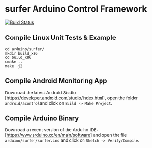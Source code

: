 surfer Arduino Control Framework
====

[![Build Status](https://travis-ci.org/ThomasHauth/surfer.svg?branch=master)](https://travis-ci.org/ThomasHauth/surfer)


Compile Linux Unit Tests & Example
----

````
cd arduino/surfer/
mkdir build_x86
cd build_x86
cmake ..
make -j2
````

Compile Android Monitoring App
----
Download the latest Android Studio [https://developer.android.com/studio/index.html], open the folder `android/acontrol`and click on `Build -> Make Project`.

Compile Arduino Binary
----
Download a recent version of the Arduino IDE:
[https://www.arduino.cc/en/main/software]
and open the file `arduino/surfer/surfer.ino` and click on `Sketch -> Verify/Compile`.
